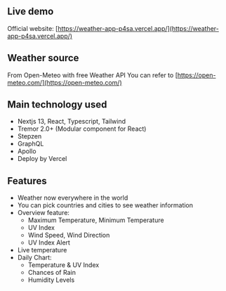 ## Live demo

Official website: [https://weather-app-p4sa.vercel.app/](https://weather-app-p4sa.vercel.app/)

## Weather source

From Open-Meteo with free Weather API
You can refer to [https://open-meteo.com/](https://open-meteo.com/)

## Main technology used

- Nextjs 13, React, Typescript, Tailwind
- Tremor 2.0+ (Modular component for React)
- Stepzen
- GraphQL
- Apollo
- Deploy by Vercel

## Features

- Weather now everywhere in the world
- You can pick countries and cities to see weather information
- Overview feature:
  - Maximum Temperature, Minimum Temperature
  - UV Index
  - Wind Speed, Wind Direction
  - UV Index Alert
- Live temperature
- Daily Chart:
  - Temperature & UV Index
  - Chances of Rain
  - Humidity Levels
